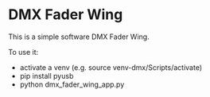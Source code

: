 # DMX Fader Wing

This is a simple software DMX Fader Wing.

To use it:
- activate a venv (e.g. source venv-dmx/Scripts/activate)
- pip install pyusb
- python dmx_fader_wing_app.py

